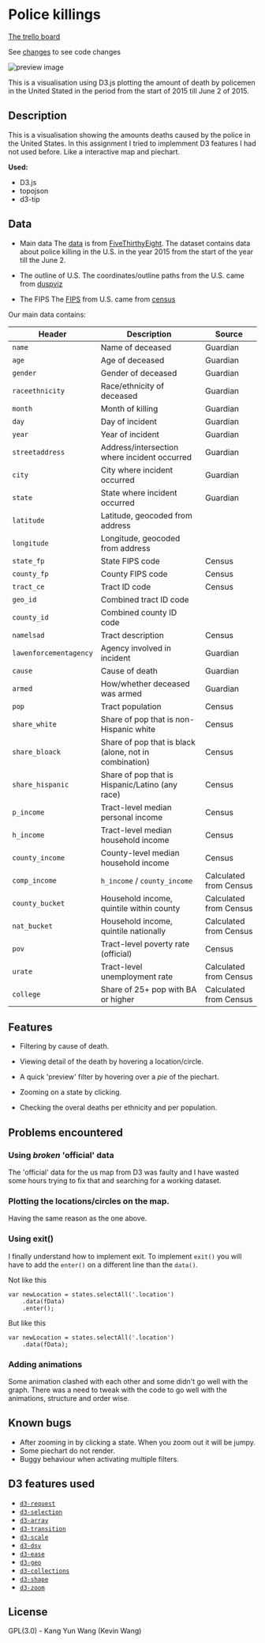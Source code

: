 # Police killings
[The trello board][trello]

See [changes](changes.md) to see code changes 

![preview image][previewUrl]

This is a visualisation using D3.js plotting the amount of death by policemen in the United Stated in the period from the start of 2015 till June 2 of 2015.

## Description
This is a visualisation showing the amounts deaths caused by the police in the United States. In this assignment I tried to implemment D3 features I had not used before. Like a interactive map and piechart.

**Used:**
- D3.js
- topojson
- d3-tip

## Data
- Main data
The [data][dataLink] is from [FiveThirthyEight][dataSource]. The dataset contains data about police killing in the U.S. in the year 2015 from the start of the year till the June 2.

- The outline of U.S.
The coordinates/outline paths from the U.S. came from [duspviz][mapSource]

- The FIPS
The [FIPS][fipsData] from U.S. came from [census][fipsSource]

Our main data contains:

Header | Description | Source
---|-----------|----
`name` | Name of deceased | Guardian
`age` | Age of deceased | Guardian
`gender` | Gender of deceased | Guardian
`raceethnicity` | Race/ethnicity of deceased | Guardian
`month` | Month of killing | Guardian
`day` | Day of incident | Guardian
`year` | Year of incident | Guardian
`streetaddress` | Address/intersection where incident occurred | Guardian
`city` | City where incident occurred | Guardian
`state` | State where incident occurred | Guardian
`latitude` | Latitude, geocoded from address | 
`longitude` | Longitude, geocoded from address | 
`state_fp` | State FIPS code | Census
`county_fp` | County FIPS code | Census
`tract_ce` | Tract ID code | Census
`geo_id` | Combined tract ID code | 
`county_id` | Combined county ID code | 
`namelsad` | Tract description | Census
`lawenforcementagency` | Agency involved in incident | Guardian
`cause` | Cause of death | Guardian
`armed` | How/whether deceased was armed | Guardian
`pop` | Tract population | Census
`share_white` | Share of pop that is non-Hispanic white | Census
`share_bloack` | Share of pop that is black (alone, not in combination) | Census
`share_hispanic` | Share of pop that is Hispanic/Latino (any race) | Census
`p_income` | Tract-level median personal income | Census
`h_income` | Tract-level median household income | Census
`county_income` | County-level median household income | Census
`comp_income` | `h_income` / `county_income` | Calculated from Census 
`county_bucket` | Household income, quintile within county | Calculated from Census
`nat_bucket` | Household income, quintile nationally | Calculated from Census
`pov` | Tract-level poverty rate (official) | Census
`urate` | Tract-level unemployment rate | Calculated from Census
`college` | Share of 25+ pop with BA or higher | Calculated from Census

## Features
- Filtering by cause of death.

- Viewing detail of the death by hovering a location/circle.

- A quick 'preview' filter by hovering over a *pie* of the piechart.

- Zooming on a state by clicking.

- Checking the overal deaths per ethnicity and per population.


## Problems encountered

### Using *broken* 'official' data
The 'official' data for the us map from D3 was faulty and I have wasted some hours trying to fix that and searching for a working dataset.

### Plotting the locations/circles on the map.
Having the same reason as the one above.

### Using exit()
I finally understand how to implement exit.
To implement `exit()` you will have to add the `enter()` on a different line than the `data()`.

Not like this
```
var newLocation = states.selectAll('.location')
	.data(fData)
	.enter();
```
But like this
```
var newLocation = states.selectAll('.location')
	.data(fData);
```

### Adding animations
Some animation clashed with each other and some didn't go well with the graph. There was a need to tweak with the code to go well with the animations, structure and order wise.

## Known bugs
- After zooming in by clicking a state. When you zoom out it will be jumpy.
- Some piechart do not render.
- Buggy behaviour when activating multiple filters.

## D3 features used
- [`d3-request`](requestLink)
- [`d3-selection`][selectionLink]
- [`d3-array`](arrayLink)
- [`d3-transition`](transitionLink)
- [`d3-scale`](scaleLink)
- [`d3-dsv`](dsvLink)
- [`d3-ease`](easeLink)
- [`d3-geo`](geoLink)
- [`d3-collections`](collLink)
- [`d3-shape`](shapeLink)
- [`d3-zoom`](zoomLink)

## License
GPL(3.0) - Kang Yun Wang (Kevin Wang)

[trello]: https://trello.com/b/NgRxgzdR

[dataLink]: https://github.com/fivethirtyeight/data/blob/master/police-killings/police_killings.csv
[dataSource]: https://github.com/fivethirtyeight

[mapSource]: http://duspviz.mit.edu/d3-workshop/examples/session4/example1.html
[fipsSource]: https://www.census.gov/geo/reference/codes/cou.html
[fipsData]: https://www2.census.gov/geo/docs/reference/codes/files/national_county.txt



[requestLink]: https://github.com/d3/d3-request
[selectionLink]: https://github.com/d3/d3-selection
[scaleLink]: https://github.com/d3/d3-scale
[transitionLink]: https://github.com/d3/d3-transition 
[arrayLink]: https://github.com/d3/d3-array
[dsvLink]: https://github.com/d3/d3-dsv
[easeLink]: https://github.com/d3/d3-ease
[geoLink]: https://github.com/d3/d3-geo
[collLink]: https://github.com/d3/d3-collection
[shapeLink]: https://github.com/d3/d3-shape
[zoomLink]: https://github.com/d3/d3-zoom

[previewUrl]: preview.gif
